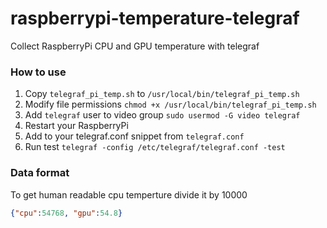 # raspberrypi-temperature-telegraf
Collect RaspberryPi CPU and GPU temperature with telegraf

### How to use
1. Copy ```telegraf_pi_temp.sh``` to ```/usr/local/bin/telegraf_pi_temp.sh```
2. Modify file permissions ```chmod +x /usr/local/bin/telegraf_pi_temp.sh```
3. Add ```telegraf``` user to video group ```sudo usermod -G video telegraf```
4. Restart your RaspberryPi
5. Add to your telegraf.conf snippet from ```telegraf.conf```
6. Run test ```telegraf -config /etc/telegraf/telegraf.conf -test```

### Data format
To get human readable cpu temperture divide it by 10000 
```json
{"cpu":54768, "gpu":54.8}
```
